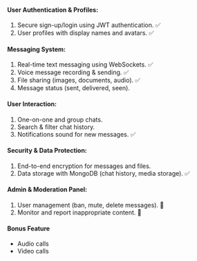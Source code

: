 #### User Authentication & Profiles: 
1. Secure sign-up/login using JWT authentication. ✅
2. User profiles with display names and avatars. ✅

#### Messaging System: 
1. Real-time text messaging using WebSockets. ✅ 
2. Voice message recording & sending. ✅
3. File sharing (images, documents, audio). ✅
4. Message status (sent, delivered, seen).

#### User Interaction: 
1. One-on-one and group chats. 
2. Search & filter chat history. 
3. Notifications sound for new messages. ✅ 
 
#### Security & Data Protection: 
1. End-to-end encryption for messages and files. 
2. Data storage with MongoDB (chat history, media storage). ✅

#### Admin & Moderation Panel: 
1. User management (ban, mute, delete messages). 🔰
2. Monitor and report inappropriate content. 🔰


#### Bonus Feature
- Audio calls
- Video calls